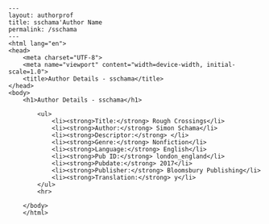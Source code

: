 
    ---
    layout: authorprof
    title: sschama'Author Name 
    permalink: /sschama
    ---
    <html lang="en">
    <head>
        <meta charset="UTF-8">
        <meta name="viewport" content="width=device-width, initial-scale=1.0">
        <title>Author Details - sschama</title>
    </head>
    <body>
        <h1>Author Details - sschama</h1>
        
            <ul>
                <li><strong>Title:</strong> Rough Crossings</li>
                <li><strong>Author:</strong> Simon Schama</li>
                <li><strong>Descriptor:</strong> </li>
                <li><strong>Genre:</strong> Nonfiction</li>
                <li><strong>Language:</strong> English</li>
                <li><strong>Pub ID:</strong> london_england</li>
                <li><strong>Pubdate:</strong> 2017</li>
                <li><strong>Publisher:</strong> Bloomsbury Publishing</li>
                <li><strong>Translation:</strong> y</li>
            </ul>
            <hr>
            
        </body>
        </html>
        